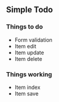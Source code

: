 ## Simple Todo

### Things to do
- Form validation
- Item edit
- Item update
- Item delete

### Things working
- Item index
- Item save

